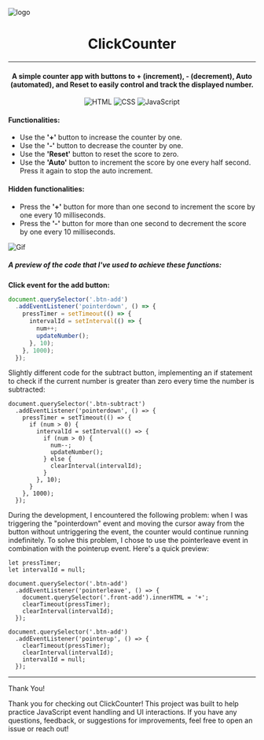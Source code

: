
 ![logo]([/assets/counter-logo.PNG](https://i.imgur.com/TfAwmZi.mp4))

<h1 align="center">ClickCounter</h1>

---

<h4 align="center">A simple counter app with buttons to + (increment), - (decrement), Auto (automated), and Reset to easily control and track the displayed number.</h4>

<p align="center">
  <img src="https://img.shields.io/badge/HTML-orange" alt="HTML">
  <img src="https://img.shields.io/badge/CSS-blue" alt="CSS">
  <img src="https://img.shields.io/badge/JavaScript-yellow" alt="JavaScript">
</p>

#### Functionalities:

- Use the **'+'** button to increase the counter by one.
- Use the **'-'** button to decrease the counter by one.
- Use the **'Reset'** button to reset the score to zero.
- Use the **'Auto'** button to increment the score by one every half second. Press it again to stop the auto increment.

#### Hidden functionalities:

- Press the **'+'** button for more than one second to increment the score by one every 10 milliseconds.
- Press the **'-'** button for more than one second to decrement the score by one every 10 milliseconds.

![Gif](/assets/Untitled%20video%20-%20Made%20with%20Clipchamp%20(2).gif)

##### A preview of the code that I've used to achieve these functions:

**Click event for the add button:**

```js
document.querySelector('.btn-add')
  .addEventListener('pointerdown', () => {
    pressTimer = setTimeout(() => {
      intervalId = setInterval(() => {
        num++;
        updateNumber();
      }, 10);
    }, 1000);
  });
```
Slightly different code for the subtract button, implementing an if statement to check if the current number is greater than zero every time the number is subtracted:
```JS
document.querySelector('.btn-subtract')
  .addEventListener('pointerdown', () => {
    pressTimer = setTimeout(() => {
      if (num > 0) {
        intervalId = setInterval(() => {
          if (num > 0) {
            num--;
            updateNumber();
          } else {
            clearInterval(intervalId); 
          }
        }, 10);
      }
    }, 1000);
  });
```
During the development, I encountered the following problem: when I was triggering the "pointerdown" event and moving the cursor away from the button without untriggering the event, the counter would continue running indefinitely.
To solve this problem, I chose to use the pointerleave event in combination with the pointerup event. Here's a quick preview:
```JS
let pressTimer;
let intervalId = null;

document.querySelector('.btn-add')
  .addEventListener('pointerleave', () => {
    document.querySelector('.front-add').innerHTML = '+';
    clearTimeout(pressTimer);
    clearInterval(intervalId);
  });

document.querySelector('.btn-add')
  .addEventListener('pointerup', () => {
    clearTimeout(pressTimer);
    clearInterval(intervalId);
    intervalId = null;
  });
  ```
---
Thank You!

Thank you for checking out ClickCounter! This project was built to help practice JavaScript event handling and UI interactions. If you have any questions, feedback, or suggestions for improvements, feel free to open an issue or reach out!
